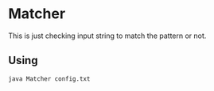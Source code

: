 # Matcher

This is just checking input string to match the pattern or not.

## Using
```
java Matcher config.txt
```

